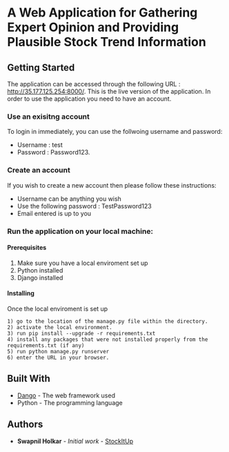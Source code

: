 # A Web Application for Gathering Expert Opinion and Providing Plausible Stock Trend Information

## Getting Started

The application can be accessed through the following URL : http://35.177.125.254:8000/. This is the live version of the application. In order to use the application you need to have an account. 

### Use an exisitng account

To login in immediately, you can use the follwoing username and password:

* Username : test
* Password : Password123. 

### Create an account

If you wish to create a new account then please follow these instructions:
* Username can be anything you wish
* Use the following password : TestPassword123
* Email entered is up to you

### Run the application on your local machine:

#### Prerequisites

1) Make sure you have a local enviroment set up
2) Python installed 
3) Django installed

#### Installing

Once the local enviroment is set up

```
1) go to the location of the manage.py file within the directory.
2) activate the local environment.
3) run pip install --upgrade -r requirements.txt
4) install any packages that were not installed properly from the requirements.txt (if any)
5) run python manage.py runserver
6) enter the URL in your browser.

```

## Built With

* [Dango](https://www.djangoproject.com/) - The web framework used
* Python - The programming language 

## Authors

* **Swapnil Holkar** - *Initial work* - [StockItUp](https://github.com/swapnilholkar/DeployStockApp)
